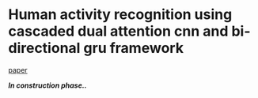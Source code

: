 # Human activity recognition using cascaded dual attention cnn and bi-directional gru framework 
[paper](https://www.mdpi.com/2313-433X/9/7/130) 

***In construction phase..***
